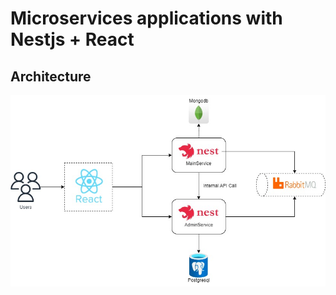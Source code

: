 # Microservices applications with Nestjs + React

## Architecture
<p align="center">
  <img width="800" src="docs/img/nestjs-arch.jpg" alt="Arch"></img>
</p>
